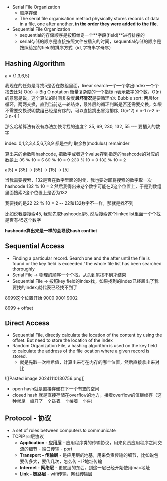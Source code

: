 - Serial File Organization
	- 顺序存储
	- The serial file organisation method physically stores records of data in a file, one after another, **in the order they were added to the file**.
- Sequential File Organization
	- sequential的存储顺序是按照给定一个**字段(field)**进行排序的
	- serial存储的顺序是直接按照文件被插入的时间，sequential存储的顺序是按照给定的field的排序方式（id, 字符串字母序）

## Hashing Algorithm
a = {1,3,6,5}

我现在的任务是寻找5是否在数组里面，linear search一个一个拿出index一个个找去比对
O(n) -> Big O notation 衡量复杂度的一个指标
n表示数字的个数，O(n)的意思是说，这个算法的时间复杂度**最坏情况**是要循环n次
Bubble sort: 两层for循环，两两交换，直到当前这一轮结束，最外层的循环判断是否还需要交换，如果不需要交换说明数组已经是有序的，可以直接跳出冒泡排序, O(n^2)
n
n-1
n-2
n-3
n-4
1


那么哈希算法有没有办法加快寻找的速度？
35, 69, 230, 132, 55 --- 要插入的数字

index: 0,1,2,3,4,5,6,7,8,9
都是空的
取余数(modulus) remainder

算出来的余数叫hashcode, 把数字或者这个value存到指定的hashcode的对应的数组上
35 % 10 = 5
69 % 10 = 9
230 % 10 = 0
132 % 10 = 2




a[5] = [35] -> [55] -> [15] -> [5]


当我需要搜索，132是否在数字里面的时候，我也要对即将搜索的数字取一次hashcode
132 % 10 = 2
然后我得出来这个数字可能在2这个位置上，于是到数组里面搜索2这个位置上是否为132

我要找的是22
22 % 10 = 2    -- 22和132数字不一样，那就是找不到

比如说我要搜索45, 我就先取hashcode是5, 然后搜索这个linkedlist里面一个个找是否有45这个数字

**hashcode算出来是一样的会导致hash conflict** 

## Sequential Access
- Finding a particular record. Search one and the after until the file is found or the key field is exceeded / the whole file list has been searched thoroughly
- Serial File -> 物理的顺序一个个找，从头到尾找不到才结束
- Sequential File -> 按照key field的index找，如果找到的index已经超出了我要找的index,就代表已经找不到了

8999这个位置开始
9000
9001
9002

8999 + offset

## Direct Access
- Sequential File, directly calculate the location of the content by using the offset. But need to store the location of the index
- Random Organization File, a hashing algorithm is used on the key field to calculate the address of the file location where a given record is stored. 
	- 就是先取一次哈希值，计算出来存在内存的哪个位置，然后直接拿出来对比


![[Pasted image 20241110130756.png]]


- open hash就是直接存储在下一个有空的空间
- closed hash 就是直接存储在overflow的地方，接着overflow的值继续存（这种就是一般开了一个链表一个接着一个存）


## Protocol - 协议
- a set of rules between computers to communicate
- TCPIP 四层协议
	- **Application - 应用层** - 应用程序类的传输协议，用来负责应用程序之间交流的细节 - 端口传输 - port
	- **Transport - 传输层** - 是应用层的地基，用来负责传输的细节，比如说包要传多大，要传几次，怎么传 - IP地址传输
	- **Internet - 网络层** - 更底层的东西，到这一层已经开始使用mac地址
	- **Link - 链路层** - wifi传输，网线传输层
